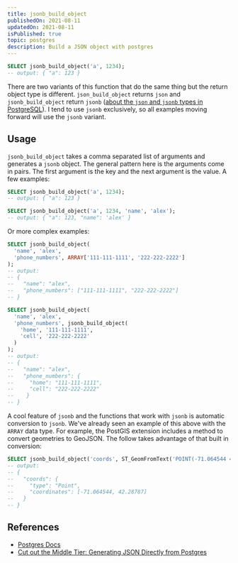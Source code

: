 ```yaml
---
title: jsonb_build_object
publishedOn: 2021-08-11
updatedOn: 2021-08-11
isPublished: true
topic: postgres
description: Build a JSON object with postgres
---
```


```sql
SELECT jsonb_build_object('a', 1234);
-- output: { "a": 123 }
```

There are two variants of this function that do the same thing but the return object type is different. `json_build_object` returns `json` and `jsonb_build_object` return `jsonb` ([about the `json` and `jsonb` types in PostgreSQL](https://www.postgresql.org/docs/13/datatype-json.html)). I tend to use `jsonb` exclusively, so all examples moving forward will use the `jsonb` variant.

## Usage

`jsonb_build_object` takes a comma separated list of arguments and generates a `jsonb` object. The general pattern here is the arguments come in pairs. The first argument is the key and the next argument is the value. A few examples:

```sql
SELECT jsonb_build_object('a', 1234);
-- output: { "a": 123 }

SELECT jsonb_build_object('a', 1234, 'name', 'alex');
-- output: { "a": 123, "name": 'alex' }
```

Or more complex examples: 

```sql
SELECT jsonb_build_object(
  'name', 'alex',
  'phone_numbers', ARRAY['111-111-1111', '222-222-2222']
);
-- output:
-- {
--   "name": "alex",
--   "phone_numbers": ["111-111-1111", "222-222-2222"]
-- }

SELECT jsonb_build_object(
  'name', 'alex',
  'phone_numbers', jsonb_build_object(
    'home', '111-111-1111',
    'cell', '222-222-2222'
  )
);
-- output:
-- {
--   "name": "alex",
--   "phone_numbers": {
--     "home": "111-111-1111",
--     "cell": "222-222-2222"
--    }
-- }
```

A cool feature of `jsonb` and the functions that work with `jsonb` is automatic conversion to `jsonb`. We've already seen an example of this above with the `ARRAY` data type. For example, the PostGIS extension includes a method to convert geometries to GeoJSON. The follow takes advantage of that built in conversion:

```sql
SELECT jsonb_build_object('coords', ST_GeomFromText('POINT(-71.064544 42.28787)'));
-- output: 
-- {
--   "coords": {
--     "type": "Point",
--     "coordinates": [-71.064544, 42.28787]
--   }
-- }
```

## References

* [Postgres Docs](https://www.postgresql.org/docs/current/functions-json.html#FUNCTIONS-JSON-CREATION-TABLE)
* [Cut out the Middle Tier: Generating JSON Directly from Postgres](https://blog.crunchydata.com/blog/generating-json-directly-from-postgres)